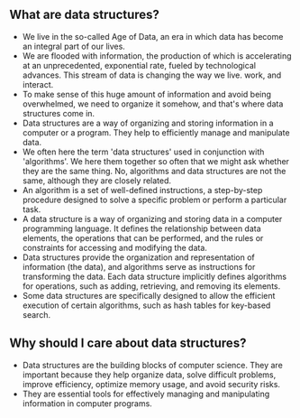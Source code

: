 
## What are data structures?

- We live in the so-called Age of Data, an era in which data has become an integral part of our lives.
- We are flooded with information, the production of which is accelerating at an unprecedented, exponential rate, fueled by technological advances. This stream of data is changing the way we live. work, and interact.
- To make sense of this huge amount of information and avoid being overwhelmed, we need to organize it somehow, and that's where data structures come in.
- Data structures are a way of organizing and storing information in a computer or a program. They help to efficiently manage and manipulate data.
- We often here the term 'data structures' used in conjunction with 'algorithms'. We here them together so often that we might ask whether they are the same thing. No, algorithms and data structures are not the same, although they are closely related.
- An algorithm is a set of well-defined instructions, a step-by-step procedure designed to solve a specific problem or perform a particular task.
- A data structure is a way of organizing and storing data in a computer programming language. It defines the relationship between data elements, the operations that can be performed, and the rules or constraints for accessing and modifying the data.
- Data structures provide the organization and representation of information (the data), and algorithms serve as instructions for transforming the data. Each data structure implicitly defines algorithms for operations, such as adding, retrieving, and removing its elements.
- Some data structures are specifically designed to allow the efficient execution of certain algorithms, such as hash tables for key-based search.

## Why should I care about data structures?

- Data structures are the building blocks of computer science. They are important because they help organize data, solve difficult problems, improve efficiency, optimize memory usage, and avoid security risks.
- They are essential tools for effectively managing and manipulating information in computer programs.
